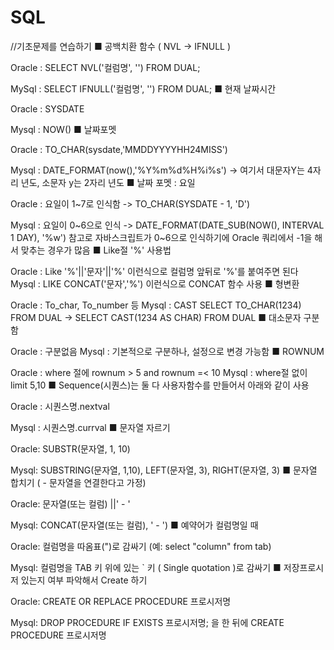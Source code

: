 # SQL
//기초문제를 연습하기
■ 공백치환 함수 ( NVL -> IFNULL )

Oracle : SELECT NVL('컬럼명', '') FROM DUAL;

MySql : SELECT IFNULL('컬럼명', '') FROM DUAL;
■ 현재 날짜시간

Oracle : SYSDATE

Mysql  : NOW() 
■ 날짜포멧

Oracle : TO_CHAR(sysdate,'MMDDYYYYHH24MISS')

Mysql  : DATE_FORMAT(now(),'%Y%m%d%H%i%s')  -> 여기서 대문자Y는 4자리 년도, 소문자 y는 2자리 년도
■ 날짜 포멧 : 요일

Oracle : 요일이 1~7로 인식함  -> TO_CHAR(SYSDATE - 1, 'D') 

Mysql : 요일이 0~6으로 인식   -> DATE_FORMAT(DATE_SUB(NOW(), INTERVAL 1 DAY), '%w')
참고로 자바스크립트가 0~6으로 인식하기에 Oracle 쿼리에서 -1을 해서 맞추는 경우가 많음
■ Like절 '%' 사용법

Oracle : Like '%'||'문자'||'%' 이런식으로 컬럼명 앞뒤로 '%'를 붙여주면 된다
Mysql : LIKE CONCAT('문자','%') 이런식으로 CONCAT 함수 사용
■ 형변환

Oracle : To_char, To_number 등
Mysql : CAST
SELECT TO_CHAR(1234) FROM DUAL 
-> SELECT CAST(1234 AS CHAR) FROM DUAL
■ 대소문자 구분함

Oracle : 구분없음
Mysql : 기본적으로 구분하나, 설정으로 변경 가능함
■ ROWNUM

Oracle : where 절에 rownum > 5 and rownum =< 10 
Mysql : where절 없이 limit 5,10
■ Sequence(시퀀스)는 둘 다 사용자함수를 만들어서 아래와 같이 사용

Oracle : 시퀀스명.nextval

Mysql : 시퀀스명.currval
■ 문자열 자르기

Oracle: SUBSTR(문자열, 1, 10)

Mysql: SUBSTRING(문자열, 1,10), LEFT(문자열, 3), RIGHT(문자열, 3)
■ 문자열 합치기 ( - 문자열을 연결한다고 가정)


Oracle: 문자열(또는 컬럼) ||' - '

Mysql: CONCAT(문자열(또는 컬럼), ' - ')
■ 예약어가 컬럼명일 때

Oracle: 컬럼명을 따옴표(")로 감싸기 (예: select "column" from tab)

Mysql: 컬럼명을 TAB 키 위에 있는 ` 키 ( Single quotation )로 감싸기
■ 저장프로시저 있는지 여부 파악해서 Create 하기

Oracle: CREATE OR REPLACE PROCEDURE 프로시저명

Mysql: DROP PROCEDURE IF EXISTS 프로시저명; 을 한 뒤에 CREATE PROCEDURE 프로시저명
